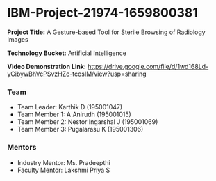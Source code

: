 # IBM-Project-21974-1659800381

**Project Title:** A Gesture-based Tool for Sterile Browsing of Radiology Images

**Technology Bucket:** Artificial Intelligence 

**Video Demonstration Link:** https://drive.google.com/file/d/1wd168Ld-yCibywBhVcPSvzHZc-tcosIM/view?usp=sharing
### Team

- Team Leader: Karthik D (195001047) 
- Team Member 1: A Anirudh (195001015) 
- Team Member 2: Nestor Ingarshal J (195001069) 
- Team Member 3: Pugalarasu K (195001306)

### Mentors

- Industry Mentor: Ms. Pradeepthi
- Faculty Mentor: Lakshmi Priya S
